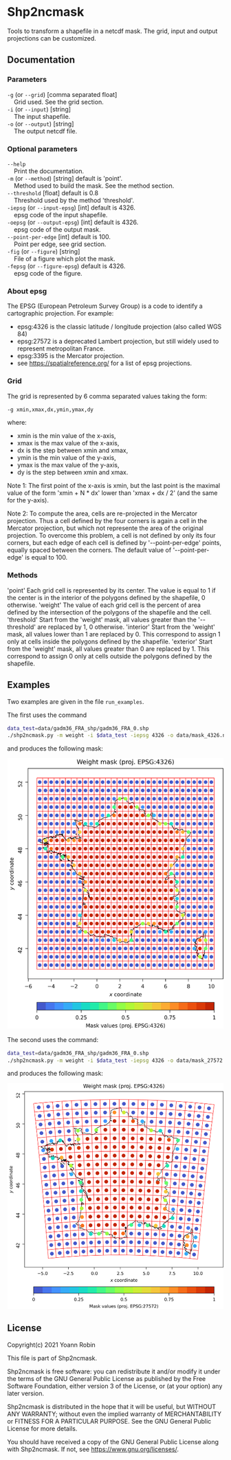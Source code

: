 # Shp2ncmask

Tools to transform a shapefile in a netcdf mask. The grid, input and output
projections can be customized.

## Documentation

### Parameters

`-g` (or `--grid`) [comma separated float]\
&nbsp;&nbsp;&nbsp;&nbsp;Grid used. See the grid section.\
`-i` (or `--input`) [string]\
&nbsp;&nbsp;&nbsp;&nbsp;The input shapefile.\
`-o` (or `--output`) [string]\
&nbsp;&nbsp;&nbsp;&nbsp;The output netcdf file.


### Optional parameters

`--help`\
&nbsp;&nbsp;&nbsp;&nbsp;Print the documentation.\
`-m` (or `--method`) [string] default is 'point'.\
&nbsp;&nbsp;&nbsp;&nbsp;Method used to build the mask. See the method section.\
`--threshold` [float] default is 0.8\
&nbsp;&nbsp;&nbsp;&nbsp;Threshold used by the method 'threshold'.\
`-iepsg` (or `--input-epsg`) [int] default is 4326.\
&nbsp;&nbsp;&nbsp;&nbsp;epsg code of the input shapefile.\
`-oepsg` (or `--output-epsg`) [int] default is 4326.\
&nbsp;&nbsp;&nbsp;&nbsp;epsg code of the output mask.\
`--point-per-edge` [int] default is 100.\
&nbsp;&nbsp;&nbsp;&nbsp;Point per edge, see grid section.\
`-fig` (or `--figure`) [string]\
&nbsp;&nbsp;&nbsp;&nbsp;File of a figure which plot the mask.\
`-fepsg` (or `--figure-epsg`) default is 4326.\
&nbsp;&nbsp;&nbsp;&nbsp;epsg code of the figure.


### About epsg

The EPSG (European Petroleum Survey Group) is a code to identify a cartographic
projection. For example:
- epsg:4326 is the classic latitude / longitude projection (also called WGS 84)
- epsg:27572 is a deprecated Lambert projection, but still widely used to
  represent metropolitan France. 
- epsg:3395 is the Mercator projection.
- see https://spatialreference.org/ for a list of epsg projections.


### Grid

The grid is represented by 6 comma separated values taking the form:
~~~bash
-g xmin,xmax,dx,ymin,ymax,dy
~~~
where:
- xmin is the min value of the x-axis,
- xmax is the max value of the x-axis,
- dx is the step between xmin and xmax,
- ymin is the min value of the y-axis,
- ymax is the max value of the y-axis,
- dy is the step between xmin and xmax.

Note 1: The first point of the x-axis is xmin, but the last point is the
maximal value of the form 'xmin + N * dx' lower than 'xmax + dx / 2' (and the
same for the y-axis).

Note 2: To compute the area, cells are re-projected in the Mercator projection.
Thus a cell defined by the four corners is again a cell in the Mercator
projection, but which not represente the area of the original projection. To
overcome this problem, a cell is not defined by only its four corners, but each
edge of each cell is defined by '--point-per-edge' points, equally spaced
between the corners. The default value of '--point-per-edge' is equal to 100.


### Methods

'point'
    Each grid cell is represented by its center. The value is equal to 1 if the
    center is in the interior of the polygons defined by the shapefile, 0
    otherwise.
'weight'
    The value of each grid cell is the percent of area defined by the
    intersection of the polygons of the shapefile and the cell.
'threshold'
    Start from the 'weight' mask, all values greater than the '--threshold' are
    replaced by 1, 0 otherwise.
'interior'
    Start from the 'weight' mask, all values lower than 1 are replaced by 0.
    This correspond to assign 1 only at cells inside the polygons defined by
    the shapefile.
'exterior'
    Start from the 'weight' mask, all values greater than 0 are replaced by 1.
    This correspond to assign 0 only at cells outside the polygons defined by
    the shapefile.

## Examples

Two examples are given in the file `run_examples`.

The first uses the command

~~~bash
data_test=data/gadm36_FRA_shp/gadm36_FRA_0.shp
./shp2ncmask.py -m weight -i $data_test -iepsg 4326 -o data/mask_4326.nc -g -5,10,0.5,41,52,0.5 -oepsg 4326 -fig figures/control_4326.png -fepsg 4326
~~~

and produces the following mask:

![Alt](/figures/control_4326.png)

The second uses the command:

~~~bash
data_test=data/gadm36_FRA_shp/gadm36_FRA_0.shp
./shp2ncmask.py -m weight -i $data_test -iepsg 4326 -o data/mask_27572.nc -g 60000,1196000,64000,1617000,2681000,64000 -oepsg 27572 -fig figures/control_27572_64km.png -fepsg 4326
~~~

and produces the following mask:

![Alt](/figures/control_27572_64km.png)



## License

Copyright(c) 2021 Yoann Robin

This file is part of Shp2ncmask.

Shp2ncmask is free software: you can redistribute it and/or modify
it under the terms of the GNU General Public License as published by
the Free Software Foundation, either version 3 of the License, or
(at your option) any later version.

Shp2ncmask is distributed in the hope that it will be useful,
but WITHOUT ANY WARRANTY; without even the implied warranty of
MERCHANTABILITY or FITNESS FOR A PARTICULAR PURPOSE.  See the
GNU General Public License for more details.

You should have received a copy of the GNU General Public License
along with Shp2ncmask.  If not, see <https://www.gnu.org/licenses/>.

